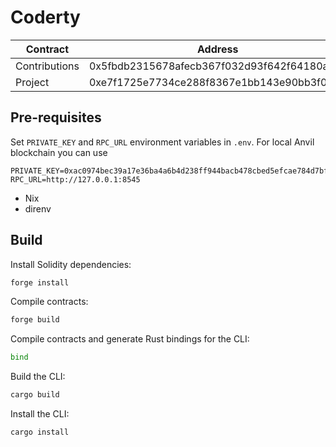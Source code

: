 # Coderty

| Contract      | Address                                    |
| ------------- | ------------------------------------------ |
| Contributions | 0x5fbdb2315678afecb367f032d93f642f64180aa3 |
| Project       | 0xe7f1725e7734ce288f8367e1bb143e90bb3f0512 |

## Pre-requisites

Set `PRIVATE_KEY` and `RPC_URL` environment variables in `.env`. For local Anvil blockchain you can use

``` text
PRIVATE_KEY=0xac0974bec39a17e36ba4a6b4d238ff944bacb478cbed5efcae784d7bf4f2ff80
RPC_URL=http://127.0.0.1:8545
```

- Nix
- direnv

## Build

Install Solidity dependencies:

```sh
forge install
```

Compile contracts:

```sh
forge build
```

Compile contracts and generate Rust bindings for the CLI:

```sh
bind
```

Build the CLI:

```sh
cargo build
```

Install the CLI:

```sh
cargo install
```
